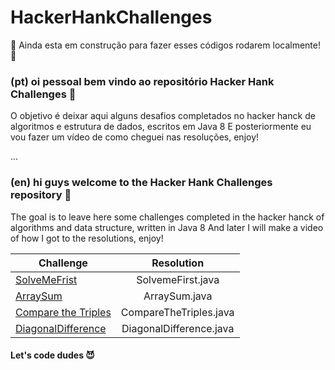 # HackerHankChallenges

:construction: Ainda esta em construção para fazer esses códigos rodarem localmente!:construction:

### (pt) oi pessoal bem vindo ao repositório Hacker Hank Challenges :tada:
 O objetivo é deixar aqui alguns desafios completados no hacker hanck de algoritmos e estrutura de dados, escritos em Java 8
 E posteriormente eu vou fazer um vídeo de como cheguei nas resoluções, enjoy!
 
 ...
 
### (en) hi guys welcome to the Hacker Hank Challenges repository :tada:
 The goal is to leave here some challenges completed in the hacker hanck of algorithms and data structure, written in Java 8
 And later I will make a video of how I got to the resolutions, enjoy!
 
 
 | Challenge     | Resolution      
| ------------- |:-------------:| 
| [SolveMeFrist](https://www.hackerrank.com/challenges/simple-array-sum/problem)     | SolvemeFirst.java| 
|  [ArraySum](https://www.hackerrank.com/challenges/simple-array-sum/problem)        | ArraySum.java    |  
|  [Compare the Triples](https://www.hackerrank.com/challenges/compare-the-triplets/problem?h_r=next-challenge&h_v=zen)        | CompareTheTriples.java |  
| [DiagonalDifference](https://www.hackerrank.com/challenges/diagonal-difference/problem)  | DiagonalDifference.java| 



#### Let's code dudes :smiling_imp:	



